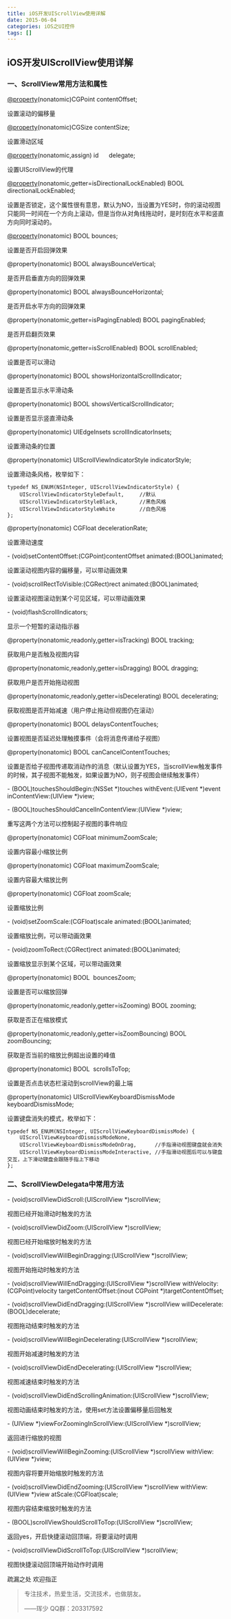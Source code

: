 ```yaml
---
title: iOS开发UIScrollView使用详解
date: 2015-06-04
categories: iOS之UI控件
tags: []
---
```

## iOS开发UIScrollView使用详解

### 一、ScrollView常用方法和属性

[@property](http://my.oschina.net/property)(nonatomic)CGPoint contentOffset;

设置滚动的偏移量

[@property](http://my.oschina.net/property)(nonatomic)CGSize contentSize;

设置滑动区域

[@property](http://my.oschina.net/property)(nonatomic,assign) id<UIScrollViewDelegate>      delegate;

设置UIScrollView的代理

[@property](http://my.oschina.net/property)(nonatomic,getter=isDirectionalLockEnabled) BOOL directionalLockEnabled;

设置是否锁定，这个属性很有意思，默认为NO，当设置为YES时，你的滚动视图只能同一时间在一个方向上滚动，但是当你从对角线拖动时，是时刻在水平和竖直方向同时滚动的。

[@property](http://my.oschina.net/property)(nonatomic) BOOL bounces; 

设置是否开启回弹效果

@property(nonatomic) BOOL alwaysBounceVertical;

是否开启垂直方向的回弹效果

@property(nonatomic) BOOL alwaysBounceHorizontal;

是否开启水平方向的回弹效果

@property(nonatomic,getter=isPagingEnabled) BOOL pagingEnabled;

是否开启翻页效果

@property(nonatomic,getter=isScrollEnabled) BOOL scrollEnabled;  

设置是否可以滑动

@property(nonatomic) BOOL showsHorizontalScrollIndicator;

设置是否显示水平滑动条

@property(nonatomic) BOOL showsVerticalScrollIndicator;

设置是否显示竖直滑动条

@property(nonatomic) UIEdgeInsets scrollIndicatorInsets;

设置滑动条的位置

@property(nonatomic) UIScrollViewIndicatorStyle indicatorStyle;

设置滑动条风格，枚举如下：

```
typedef NS_ENUM(NSInteger, UIScrollViewIndicatorStyle) {
    UIScrollViewIndicatorStyleDefault,     //默认
    UIScrollViewIndicatorStyleBlack,       //黑色风格
    UIScrollViewIndicatorStyleWhite        //白色风格
};
```

@property(nonatomic) CGFloat decelerationRate;

设置滑动速度

\- (void)setContentOffset:(CGPoint)contentOffset animated:(BOOL)animated;

设置滚动视图内容的偏移量，可以带动画效果

\- (void)scrollRectToVisible:(CGRect)rect animated:(BOOL)animated;

设置滚动视图滚动到某个可见区域，可以带动画效果

\- (void)flashScrollIndicators;

显示一个短暂的滚动指示器

@property(nonatomic,readonly,getter=isTracking) BOOL tracking;

获取用户是否触及视图内容

@property(nonatomic,readonly,getter=isDragging) BOOL dragging;

获取用户是否开始拖动视图

@property(nonatomic,readonly,getter=isDecelerating) BOOL decelerating;

获取视图是否开始减速（用户停止拖动但视图仍在滚动）

@property(nonatomic) BOOL delaysContentTouches;

设置视图是否延迟处理触摸事件（会将消息传递给子视图）

@property(nonatomic) BOOL canCancelContentTouches;

设置是否给子视图传递取消动作的消息（默认设置为YES，当scrollView触发事件的时候，其子视图不能触发，如果设置为NO，则子视图会继续触发事件）

\- (BOOL)touchesShouldBegin:(NSSet *)touches withEvent:(UIEvent *)event inContentView:(UIView *)view;

\- (BOOL)touchesShouldCancelInContentView:(UIView *)view;

重写这两个方法可以控制起子视图的事件响应

@property(nonatomic) CGFloat minimumZoomScale;

设置内容最小缩放比例

@property(nonatomic) CGFloat maximumZoomScale; 

设置内容最大缩放比例

@property(nonatomic) CGFloat zoomScale;

设置缩放比例

\- (void)setZoomScale:(CGFloat)scale animated:(BOOL)animated;

设置缩放比例，可以带动画效果

\- (void)zoomToRect:(CGRect)rect animated:(BOOL)animated;

设置缩放显示到某个区域，可以带动画效果

@property(nonatomic) BOOL  bouncesZoom;

设置是否可以缩放回弹

@property(nonatomic,readonly,getter=isZooming) BOOL zooming;

获取是否正在缩放模式

@property(nonatomic,readonly,getter=isZoomBouncing) BOOL zoomBouncing;

获取是否当前的缩放比例超出设置的峰值

@property(nonatomic) BOOL  scrollsToTop;

设置是否点击状态栏滚动到scrollView的最上端

@property(nonatomic) UIScrollViewKeyboardDismissMode keyboardDismissMode;

设置键盘消失的模式，枚举如下：

```
typedef NS_ENUM(NSInteger, UIScrollViewKeyboardDismissMode) {
    UIScrollViewKeyboardDismissModeNone,
    UIScrollViewKeyboardDismissModeOnDrag,      //手指滑动视图键盘就会消失
    UIScrollViewKeyboardDismissModeInteractive, //手指滑动视图后可以与键盘交互，上下滑动键盘会跟随手指上下移动
};
```

### 二、ScrollViewDelegata中常用方法

\- (void)scrollViewDidScroll:(UIScrollView *)scrollView; 

视图已经开始滑动时触发的方法

\- (void)scrollViewDidZoom:(UIScrollView *)scrollView;

视图已经开始缩放时触发的方法

\- (void)scrollViewWillBeginDragging:(UIScrollView *)scrollView;

视图开始拖动时触发的方法

\- (void)scrollViewWillEndDragging:(UIScrollView *)scrollView withVelocity:(CGPoint)velocity targetContentOffset:(inout CGPoint *)targetContentOffset;

\- (void)scrollViewDidEndDragging:(UIScrollView *)scrollView willDecelerate:(BOOL)decelerate;

视图拖动结束时触发的方法

\- (void)scrollViewWillBeginDecelerating:(UIScrollView *)scrollView; 

视图开始减速时触发的方法

\- (void)scrollViewDidEndDecelerating:(UIScrollView *)scrollView; 

视图减速结束时触发的方法

\- (void)scrollViewDidEndScrollingAnimation:(UIScrollView *)scrollView;

视图动画结束时触发的方法，使用set方法设置偏移量后回触发

\- (UIView *)viewForZoomingInScrollView:(UIScrollView *)scrollView;

返回进行缩放的视图

\- (void)scrollViewWillBeginZooming:(UIScrollView *)scrollView withView:(UIView *)view;

视图内容将要开始缩放时触发的方法

\- (void)scrollViewDidEndZooming:(UIScrollView *)scrollView withView:(UIView *)view atScale:(CGFloat)scale;

视图内容结束缩放时触发的方法

\- (BOOL)scrollViewShouldScrollToTop:(UIScrollView *)scrollView; 

返回yes，开启快捷滚动回顶端，将要滚动时调用

\- (void)scrollViewDidScrollToTop:(UIScrollView *)scrollView;

视图快捷滚动回顶端开始动作时调用

疏漏之处 欢迎指正

> 专注技术，热爱生活，交流技术，也做朋友。
> 
> ——珲少 QQ群：203317592
